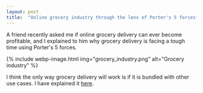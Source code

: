 ```yaml
---
layout: post
title:  "Online grocery industry through the lens of Porter's 5 forces"
---
```


A friend recently asked me if online grocery delivery can ever become profitable, and I explained to him why grocery delivery is facing a tough time using Porter's 5 forces.

{% include webp-image.html img="grocery_industry.png" alt="Grocery industry" %}

I think the only way grocery delivery will work is if it is bundled with other use cases. I have explained it [here](https://manassaloi.com/2019/08/12/how-to-build-super-app.html).
